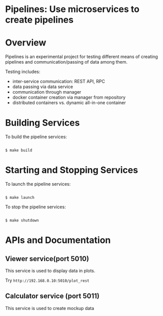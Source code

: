 # Pipelines: Use microservices to create pipelines


Overview
========

Pipelines is an experimental project for testing different means of creating pipelines and communication/passing of data among them.

Testing includes:

* inter-service communication: REST API, RPC
* data passing via data service
* communication through manager
* docker container creation via manager from repository
* distributed containers vs. dynamic all-in-one container


Building Services
=================
To build the pipeline services:

<code>
$ make build
</code>

Starting and Stopping Services
==============================

To launch the pipeline services:

<code>
$ make launch
</code>


To stop the pipeline services:

<code>
$ make shutdown
</code>


APIs and Documentation
======================

## Viewer service(port 5010)

This service is used to display data in plots.

Try `http://192.168.0.10:5010/plot_rest`

## Calculator service (port 5011)

This service is used to create mockup data
